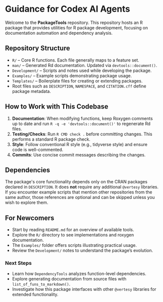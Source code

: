 # Guidance for Codex AI Agents

Welcome to the **PackageTools** repository. This repository hosts an R package that provides utilities for R package development, focusing on documentation automation and dependency analysis.

## Repository Structure
- `R/` – Core R functions. Each file generally maps to a feature set.
- `man/` – Generated Rd documentation. Updated via `devtools::document()`.
- `Development/` – Scripts and notes used while developing the package.
- `Examples/` – Example scripts demonstrating package usage.
- `Templates/` – Boilerplate files for creating or extending packages.
- Root files such as `DESCRIPTION`, `NAMESPACE`, and `CITATION.cff` define package metadata.

## How to Work with This Codebase
1. **Documentation**: When modifying functions, keep Roxygen comments up to date and run `R -q -e 'devtools::document()'` to regenerate Rd files.
2. **Testing/Checks**: Run `R CMD check .` before committing changes. This performs a standard R package check.
3. **Style**: Follow conventional R style (e.g., tidyverse style) and ensure code is well-commented.
4. **Commits**: Use concise commit messages describing the changes.

## Dependencies
The package's core functionality depends only on the CRAN packages declared in `DESCRIPTION`.
It does **not** require any additional `@vertesy` libraries. If you encounter
example scripts that mention other repositories from the same author, those
references are optional and can be skipped unless you wish to explore them.

## For Newcomers
- Start by reading `README.md` for an overview of available tools.
- Explore the `R/` directory to see implementations and roxygen documentation.
- The `Examples/` folder offers scripts illustrating practical usage.
- Review the `Development/` notes to understand the package’s evolution.

### Next Steps
- Learn how `DependencyTools` analyzes function-level dependencies.
- Explore generating documentation from source files with `list_of_funs_to_markdown()`.
- Investigate how this package interfaces with other `@vertesy` libraries for extended functionality.

